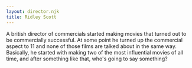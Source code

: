 ```yaml
---
layout: director.njk
title: Ridley Scott
---
```


A british director of commercials started making movies that turned out to be commercially successful. At some point he turned up the commercial aspect to 11 and none of those films are talked about in the same way. Basically, he started with making two of the most influential movies of all time, and after something like that, who's going to say something?
